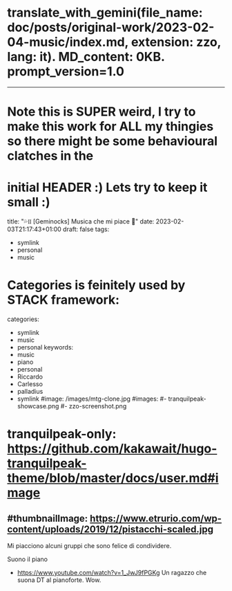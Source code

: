 # translate_with_gemini(file_name: doc/posts/original-work/2023-02-04-music/index.md, extension: zzo, lang: it). MD_content: 0KB. prompt_version=1.0

---
# Note this is SUPER weird, I try to make this work for ALL my thingies so there might be some behavioural clatches in the
# initial HEADER :) Lets try to keep it small :)
title: "💦♊ [Geminocks] Musica che mi piace 🎹"
date: 2023-02-03T21:17:43+01:00
draft: false
tags:
- symlink
- personal
- music
# Categories is feinitely used by STACK framework:
categories:
- symlink
- music
- personal
keywords:
- music
- piano
- personal
- Riccardo
- Carlesso
- palladius
- symlink
#image: /images/mtg-clone.jpg
#images:
#- tranquilpeak-showcase.png
#- zzo-screenshot.png
# tranquilpeak-only: https://github.com/kakawait/hugo-tranquilpeak-theme/blob/master/docs/user.md#image
#thumbnailImage: https://www.etrurio.com/wp-content/uploads/2019/12/pistacchi-scaled.jpg
---

Mi piacciono alcuni gruppi che sono felice di condividere.

Suono il piano

* https://www.youtube.com/watch?v=1_JwJ9fPGKg Un ragazzo che suona DT al pianoforte. Wow.

<!--
   draft
-->
